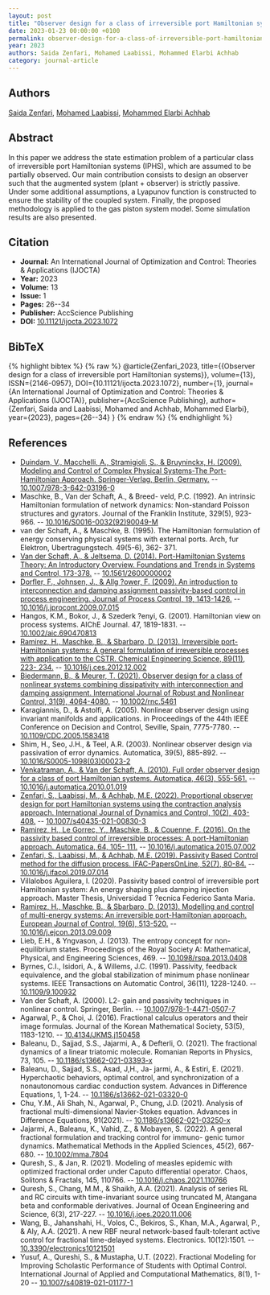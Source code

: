 ```yaml
---
layout: post
title: "Observer design for a class of irreversible port Hamiltonian systems"
date: 2023-01-23 00:00:00 +0100
permalink: observer-design-for-a-class-of-irreversible-port-hamiltonian-systems
year: 2023
authors: Saida Zenfari, Mohamed Laabissi, Mohammed Elarbi Achhab
category: journal-article
---
```

 
## Authors
[Saida Zenfari](authors/saida-zenfari), [Mohamed Laabissi](authors/mohamed-laabissi), [Mohammed Elarbi Achhab](authors/mohammed-elarbi-achhab)
 
## Abstract
In this paper we address the state estimation problem of a particular class of irreversible port Hamiltonian systems (IPHS), which are assumed to be partially observed. Our main contribution consists to design an observer such that the augmented system (plant + observer) is strictly passive. Under some additional assumptions, a Lyapunov function is constructed to ensure the stability of the coupled system. Finally, the proposed methodology is applied to the gas piston system model. Some simulation results are also presented.
 
## Citation
- **Journal:** An International Journal of Optimization and Control: Theories &amp; Applications (IJOCTA)
- **Year:** 2023
- **Volume:** 13
- **Issue:** 1
- **Pages:** 26--34
- **Publisher:** AccScience Publishing
- **DOI:** [10.11121/ijocta.2023.1072](https://doi.org/10.11121/ijocta.2023.1072)
 
## BibTeX
{% highlight bibtex %}
{% raw %}
@article{Zenfari_2023,
  title={{Observer design for a class of irreversible port Hamiltonian systems}},
  volume={13},
  ISSN={2146-0957},
  DOI={10.11121/ijocta.2023.1072},
  number={1},
  journal={An International Journal of Optimization and Control: Theories &amp; Applications (IJOCTA)},
  publisher={AccScience Publishing},
  author={Zenfari, Saida and Laabissi, Mohamed and Achhab, Mohammed Elarbi},
  year={2023},
  pages={26--34}
}
{% endraw %}
{% endhighlight %}
 
## References
- [Duindam, V., Macchelli, A., Stramigioli, S., & Bruyninckx, H. (2009). Modeling and Control of Complex Physical Systems-The Port-Hamiltonian Approach. Springer-Verlag, Berlin, Germany.](modeling-and-control-of-complex-physical-systems) -- [10.1007/978-3-642-03196-0](https://doi.org/10.1007/978-3-642-03196-0)
- Maschke, B., Van der Schaft, A., & Breed- veld, P.C. (1992). An intrinsic Hamiltonian formulation of network dynamics: Non-standard Poisson structures and gyrators. Journal of the Franklin Institute, 329(5), 923- 966. -- [10.1016/S0016-0032(92)90049-M](https://doi.org/10.1016/S0016-0032(92)90049-M)
- van der Schaft, A., & Maschke, B. (1995). The Hamiltonian formulation of energy conserving physical systems with external ports. Arch, fur Elektron, Ubertragungstech. 49(5-6), 362- 371.
- [Van der Schaft, A., & Jeltsema, D. (2014). Port-Hamiltonian Systems Theory: An Introductory Overview. Foundations and Trends in Systems and Control, 173-378.](port-hamiltonian-systems-theory-an-introductory-overview-journal) -- [10.1561/2600000002](https://doi.org/10.1561/2600000002)
- [Dorfler, F., Johnsen, J., & Allg ?ower, F. (2009). An introduction to interconnection and damping assignment passivity-based control in process engineering. Journal of Process Control, 19, 1413-1426.](an-introduction-to-interconnection-and-damping-assignment-passivity-based-control-in-process-engineering) -- [10.1016/j.jprocont.2009.07.015](https://doi.org/10.1016/j.jprocont.2009.07.015)
- Hangos, K.M., Bokor, J., & Szederk ?enyi, G. (2001). Hamiltonian view on process systems. AIChE Journal. 47, 1819-1831. -- [10.1002/aic.690470813](https://doi.org/10.1002/aic.690470813)
- [Ramirez, H., Maschke, B., & Sbarbaro, D. (2013). Irreversible port-Hamiltonian systems: A general formulation of irreversible processes with application to the CSTR. Chemical Engineering Science, 89(11), 223- 234.](irreversible-port-hamiltonian-systems-a-general-formulation-of-irreversible-processes-with-application-to-the-cstr) -- [10.1016/j.ces.2012.12.002](https://doi.org/10.1016/j.ces.2012.12.002)
- [Biedermann, B., & Meurer, T. (2021). Observer design for a class of nonlinear systems combining dissipativity with interconnection and damping assignment. International Journal of Robust and Nonlinear Control, 31(9), 4064-4080.](observer-design-for-a-class-of-nonlinear-systems-combining-dissipativity-with-interconnection-and-damping-assignment) -- [10.1002/rnc.5461](https://doi.org/10.1002/rnc.5461)
- Karagiannis, D., & Astolfi, A. (2005). Nonlinear observer design using invariant manifolds and applications. in Proceedings of the 44th IEEE Conference on Decision and Control, Seville, Spain, 7775-7780. -- [10.1109/CDC.2005.1583418](https://doi.org/10.1109/CDC.2005.1583418)
- Shim, H., Seo, J.H., & Teel, A.R. (2003). Nonlinear observer design via passivation of error dynamics. Automatica, 39(5), 885-892. -- [10.1016/S0005-1098(03)00023-2](https://doi.org/10.1016/S0005-1098(03)00023-2)
- [Venkatraman, A., & Van der Schaft, A. (2010). Full order observer design for a class of port Hamiltonian systems. Automatica, 46(3), 555-561.](full-order-observer-design-for-a-class-of-port-hamiltonian-systems) -- [10.1016/j.automatica.2010.01.019](https://doi.org/10.1016/j.automatica.2010.01.019)
- [Zenfari, S., Laabissi, M., & Achhab, M.E. (2022). Proportional observer design for port Hamiltonian systems using the contraction analysis approach. International Journal of Dynamics and Control, 10(2), 403-408.](proportional-observer-design-for-port-hamiltonian-systems-using-the-contraction-analysis-approach) -- [10.1007/s40435-021-00830-3](https://doi.org/10.1007/s40435-021-00830-3)
- [Ramirez, H., Le Gorrec, Y., Maschke, B., & Couenne, F. (2016). On the passivity based control of irreversible processes: A port-Hamiltonian approach. Automatica, 64, 105- 111.](on-the-passivity-based-control-of-irreversible-processes-a-port-hamiltonian-approach) -- [10.1016/j.automatica.2015.07.002](https://doi.org/10.1016/j.automatica.2015.07.002)
- [Zenfari, S., Laabissi, M., & Achhab, M.E. (2019). Passivity Based Control method for the diffusion process. IFAC-PapersOnLine, 52(7), 80-84.](passivity-based-control-method-for-the-diffusion-process) -- [10.1016/j.ifacol.2019.07.014](https://doi.org/10.1016/j.ifacol.2019.07.014)
- Villalobos Aguilera, I. (2020). Passivity based control of irreversible port Hamiltonian system: An energy shaping plus damping injection approach. Master Thesis, Universidad T ?ecnica Federico Santa Maria.
- [Ramirez, H., Maschke, B., & Sbarbaro, D. (2013). Modelling and control of multi-energy systems: An irreversible port-Hamiltonian approach. European Journal of Control, 19(6), 513-520.](modelling-and-control-of-multi-energy-systems-an-irreversible-port-hamiltonian-approach) -- [10.1016/j.ejcon.2013.09.009](https://doi.org/10.1016/j.ejcon.2013.09.009)
- Lieb, E.H., & Yngvason, J. (2013). The entropy concept for non-equilibrium states. Proceedings of the Royal Society A: Mathematical, Physical, and Engineering Sciences, 469. -- [10.1098/rspa.2013.0408](https://doi.org/10.1098/rspa.2013.0408)
- Byrnes, C.I., Isidori, A., & Willems, J.C. (1991). Passivity, feedback equivalence, and the global stabilization of minimum phase nonlinear systems. IEEE Transactions on Automatic Control, 36(11), 1228-1240. -- [10.1109/9.100932](https://doi.org/10.1109/9.100932)
- Van der Schaft, A. (2000). L2- gain and passivity techniques in nonlinear control. Springer, Berlin. -- [10.1007/978-1-4471-0507-7](https://doi.org/10.1007/978-1-4471-0507-7)
- Agarwal, P., & Choi, J. (2016). Fractional calculus operators and their image formulas. Journal of the Korean Mathematical Society, 53(5), 1183-1210. -- [10.4134/JKMS.j150458](https://doi.org/10.4134/JKMS.j150458)
- Baleanu, D., Sajjad, S.S., Jajarmi, A., & Defterli, O. (2021). The fractional dynamics of a linear triatomic molecule. Romanian Reports in Physics, 73, 105. -- [10.1186/s13662-021-03393-x](https://doi.org/10.1186/s13662-021-03393-x)
- Baleanu, D., Sajjad, S.S., Asad, J,H., Ja- jarmi, A., & Estiri, E. (2021). Hyperchaotic behaviors, optimal control, and synchronization of a nonautonomous cardiac conduction system. Advances in Difference Equations, 1, 1-24. -- [10.1186/s13662-021-03320-0](https://doi.org/10.1186/s13662-021-03320-0)
- Chu, Y.M., Ali Shah, N., Agarwal, P., Chung, J.D. (2021). Analysis of fractional multi-dimensional Navier-Stokes equation. Advances in Difference Equations, 91(2021). -- [10.1186/s13662-021-03250-x](https://doi.org/10.1186/s13662-021-03250-x)
- Jajarmi, A., Baleanu, K., Vahid, Z., & Mobayen, S. (2022). A general fractional formulation and tracking control for immuno- genic tumor dynamics. Mathematical Methods in the Applied Sciences, 45(2), 667-680. -- [10.1002/mma.7804](https://doi.org/10.1002/mma.7804)
- Quresh, S., & Jan, R. (2021). Modeling of measles epidemic with optimized fractional order under Caputo differential operator. Chaos, Solitons & Fractals, 145, 110766. -- [10.1016/j.chaos.2021.110766](https://doi.org/10.1016/j.chaos.2021.110766)
- Quresh, S., Chang, M.M., & Shaikh, A.A. (2021). Analysis of series RL and RC circuits with time-invariant source using truncated M, Atangana beta and conformable derivatives. Journal of Ocean Engineering and Science, 6(3), 217-227. -- [10.1016/j.joes.2020.11.006](https://doi.org/10.1016/j.joes.2020.11.006)
- Wang, B., Jahanshahi, H., Volos, C., Bekiros, S., Khan, M.A., Agarwal, P., & Aly, A.A. (2021). A new RBF neural network-based fault-tolerant active control for fractional time-delayed systems. Electronics. 10(12):1501. -- [10.3390/electronics10121501](https://doi.org/10.3390/electronics10121501)
- Yusuf, A., Qureshi, S., & Mustapha, U.T. (2022). Fractional Modeling for Improving Scholastic Performance of Students with Optimal Control. International Journal of Applied and Computational Mathematics, 8(1), 1-20 -- [10.1007/s40819-021-01177-1](https://doi.org/10.1007/s40819-021-01177-1)

